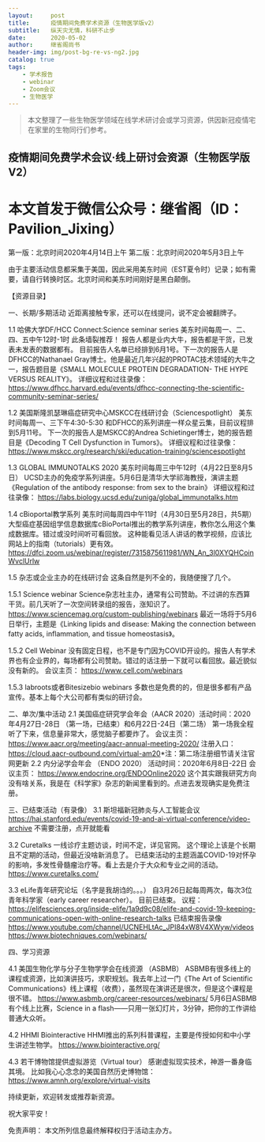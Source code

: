 ```yaml
---
layout:     post
title:      疫情期间免费学术资源（生物医学版v2）
subtitle:   纵天灾无情，科研不止步
date:       2020-05-02
author:     继省阁尚书
header-img: img/post-bg-re-vs-ng2.jpg
catalog: true
tags:
    - 学术报告
    - webinar
    - Zoom会议
    - 生物医学
---
```


>本文整理了一些生物医学领域在线学术研讨会或学习资源，供因新冠疫情宅在家里的生物同行们参考。

## 疫情期间免费学术会议·线上研讨会资源（生物医学版V2）
# 本文首发于微信公众号：继省阁（ID：Pavilion_Jixing）
第一版：北京时间2020年4月14日上午
第二版：北京时间2020年5月3日上午

由于主要活动信息都采集于美国，因此采用美东时间（EST夏令时）记录；如有需要，请自行转换时区。北京时间和美东时间刚好是黑白颠倒。

【资源目录】
		

一、长期/多期活动
近距离接触专家，还可以在线提问，说不定会被翻牌子。

1.1 哈佛大学DF/HCC Connect:Science seminar series
美东时间每周一、二、四、五中午12时-1时
​此条墙裂推荐！
报告人都是业内大牛，报告都是干货，已发表未发表的数据都有。
目前报告人名单已经排到6月1号。下一次的报告人是DFHCC的Nathanael Gray博士。他是最近几年兴起的PROTAC技术领域的大牛之一，报告题目是《SMALL MOLECULE PROTEIN DEGRADATION- THE HYPE VERSUS REALITY》。
详细议程和过往录像：
https://www.dfhcc.harvard.edu/events/dfhcc-connecting-the-scientific-community-seminar-series/

1.2 美国斯隆凯瑟琳癌症研究中心MSKCC在线研讨会（Sciencespotlight）
美东时间每周一、三下午4:30-5:30
和DFHCC的系列讲座一样众星云集，目前议程排到5月11号。
下一次的报告人是MSKCC的Andrea Schietinger博士，她的报告题目是《Decoding T Cell Dysfunction in Tumors》。
详细议程和过往录像：
https://www.mskcc.org/research/ski/education-training/sciencespotlight

1.3 GLOBAL IMMUNOTALKS 2020
美东时间每周三中午12时（4月22日至8月5日）
UCSD主办的免疫学系列讲座。5月6日是清华大学祁海教授，演讲主题
《Regulation of the antibody response: from sex to the brain》
详细议程和过往录像：
https://labs.biology.ucsd.edu/zuniga/global_immunotalks.htm

1.4 cBioportal教学系列
美东时间每周四中午11时（4月30日至5月28日，共5期）
大型癌症基因组学信息数据库cBioPortal推出的教学系列讲座，教你怎么用这个集成数据库。错过或没时间听可看回放。
这种能看见活人讲话的教学视频，应该比网站上的指南（tutorials）更有效。
https://dfci.zoom.us/webinar/register/7315875611981/WN_An_3l0XYQHCoinWvclUrlw

1.5 杂志或企业主办的在线研讨会
这条自然是列不全的，我随便搜了几个​。

1.5.1 Science webinar
Science杂志社主办，通常有公司赞助。不过讲的东西算干货。前几天听了一次空间转录组的报告，涨知识了。
https://www.sciencemag.org/custom-publishing/webinars
最近一场将于5月6日举行，主题是《Linking lipids and disease: Making the connection between fatty acids, inflammation, and tissue homeostasis》。

1.5.2 Cell Webinar
没有固定日程，也不是专门因为COVID开设的​。​报告人有学术界也有企业界的，每场都有公司赞助。错过的话注册一下就可以看​回放。最近貌似没有新的。
会议主页​：
https://www.cell.com/webinars

1.5.3 labroots或者Bitesizebio webinars
多数也是免费的的，但是很多都有产品宣传。基本上每个大公司都有类似的​研讨会。

二、单次/集中活动
2.1 美国癌症研究学会年会（AACR 2020）
​活动时间：2020年4月27日-28日 （第一场，已结束）和6月22日-24日（第二场）
第一场我全程听了下来，信息量非常大，感觉脑子都要炸了。
会议主页：
https://www.aacr.org/meeting/aacr-annual-meeting-2020/
注册入口：
https://cloud.aacr-outbound.com/virtual-am20
​*注：第二场注册细节请关注官网更新
2.2 内分泌学会年会 （ENDO 2020）
活动时间：2020年6月8日-22日
会议主页：
https://www.endocrine.org/ENDOOnline2020
这个其实跟我研究方向没有啥关系，我是在《科学家》杂志的新闻里看到的。点进去发现确实是免费注册。

三、已结束活动（有录像）
3.1 斯坦福新冠肺炎与人工智能会议
https://hai.stanford.edu/events/covid-19-and-ai-virtual-conference/video-archive
不需要注册，点开就能看

3.2 Curetalks
一线诊疗主题访谈，时间不定，详见官网。
这个理论上该是个长期且不定期的活动，但最近没啥新消息了。
已结束活动的主题涵盖COVID-19对怀孕的影响，多发性骨髓瘤治疗等。看上去是介于大众和专业之间的活动。
 https://www.curetalks.com/

3.3 eLife青年研究论坛（名字是我胡诌的。。。）
自3月26日起每周两次，每次3位青年科学家（early career researcher）。
目前已结束。
议程​：
https://elifesciences.org/inside-elife/1a9d9c08/elife-and-covid-19-keeping-communications-open-with-online-research-talks
已结束报告录像
https://www.youtube.com/channel/UCNEHLtAc_JPI84xW8V4XWyw/videos
https://www.biotechniques.com/webinars/


四、学习资源

4.1 美国生物化学与分子生物学学会在线资源 （ASBMB）
ASBMB有很多线上的课程或资源，比如演讲技巧，求职规划。我去年上过一门《The Art of Scientific Communications》线上课程（收费），虽然现在演讲还是很次，但是这个课程是很不错。
https://www.asbmb.org/career-resources/webinars/
5月6日ASBMB有个线上比赛，Science in a flash——只用一张幻灯片，3分钟，把你的工作讲给普通大众听。

4.2 HHMI Biointeractive
HHMI推出的系列科普课程，主要是传授如何和中小学生讲述生物学。
https://www.biointeractive.org/

4.3 若干博物馆提供虚拟游览（Virtual tour）
感谢虚拟现实技术，神游一番身临其境。
比如我心心念念的美国自然历史博物馆：
https://www.amnh.org/explore/virtual-visits


持续更新，欢迎转发或推荐新资源。

祝大家平安​！

​免责声明：
本文所列信息最终解释权归于活动主办方。​

